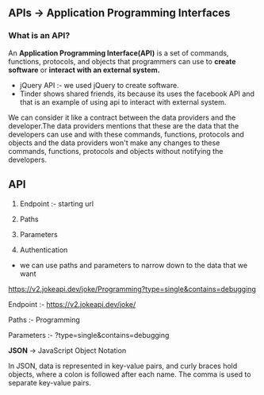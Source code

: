 ## APIs -> Application Programming Interfaces

### What is an API?
An **Application Programming Interface(API)** is a set of commands, functions, protocols, and objects that programmers can use to **create software** or **interact with an external system.**

- jQuery API :- we used jQuery to create software.
- Tinder shows shared friends, its because its uses the facebook API and that is an example of using api to interact with external system.

We can consider it like a contract between the data providers and the developer.The data providers mentions that these are the data that the developers can use and with these commands, functions, protocols and objects and the data providers won't make any changes to these commands, functions, protocols and objects without notifying the developers.


## API

1) Endpoint :- starting url

2) Paths

3) Parameters

4) Authentication

- we can use paths and parameters to narrow down to the data that we want

https://v2.jokeapi.dev/joke/Programming?type=single&contains=debugging

Endpoint :- https://v2.jokeapi.dev/joke/

Paths :- Programming

Parameters :- ?type=single&contains=debugging

**JSON** -> JavaScript Object Notation

In JSON, data is represented in key-value pairs, and curly braces hold objects, where a colon is followed after each name. The comma is used to separate key-value pairs. 
